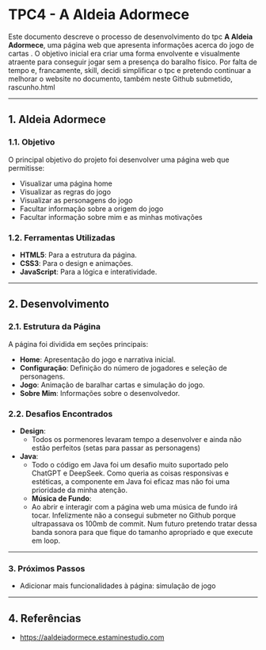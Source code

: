 
# TPC4 - A Aldeia Adormece

Este documento descreve o processo de desenvolvimento do tpc **A Aldeia Adormece**, uma página web que apresenta informações acerca do jogo de cartas . O objetivo inicial era criar uma forma envolvente e visualmente atraente para conseguir jogar sem a presença do baralho físico.
Por falta de tempo e, francamente, skill, decidi simplificar o tpc e pretendo continuar a melhorar o website no documento, também neste Github submetido, rascunho.html

---

## 1. **Aldeia Adormece**

### 1.1. Objetivo
O principal objetivo do projeto foi desenvolver uma página web que permitisse:
- Visualizar uma página home
- Visualizar as regras do jogo
- Visualizar as personagens do jogo
- Facultar informação sobre a origem do jogo
- Facultar informação sobre mim e as minhas motivações 

### 1.2. Ferramentas Utilizadas
- **HTML5**: Para a estrutura da página.
- **CSS3**: Para o design e animações.
- **JavaScript**: Para a lógica e interatividade.

---

## 2. **Desenvolvimento**

### 2.1. Estrutura da Página
A página foi dividida em seções principais:
- **Home**: Apresentação do jogo e narrativa inicial.
- **Configuração**: Definição do número de jogadores e seleção de personagens.
- **Jogo**: Animação de baralhar cartas e simulação do jogo.
- **Sobre Mim**: Informações sobre o desenvolvedor.

### 2.2. Desafios Encontrados
- **Design**:
  - Todos os pormenores levaram tempo a desenvolver e ainda não estão perfeitos (setas para passar as personagens)
- **Java**:
  - Todo o código em Java foi um desafio muito suportado pelo ChatGPT e DeepSeek. Como queria as coisas responsivas e estéticas, a componente em Java foi eficaz mas não foi uma prioridade da minha atenção.
  - **Música de Fundo**:
  - Ao abrir e interagir com a página web uma música de fundo irá tocar. Infelizmente não a consegui submeter no Github porque ultrapassava os 100mb de commit. Num futuro pretendo tratar dessa banda sonora para que fique do tamanho apropriado e que execute em loop.

---

### 3. Próximos Passos
- Adicionar mais funcionalidades à página: simulação de jogo

---

## 4. **Referências**

- https://aaldeiadormece.estaminestudio.com

